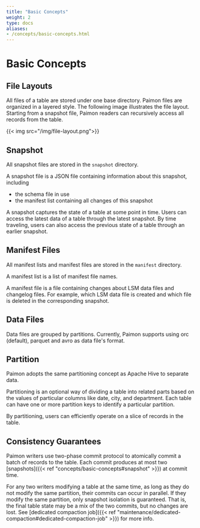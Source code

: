 ```yaml
---
title: "Basic Concepts"
weight: 2
type: docs
aliases:
- /concepts/basic-concepts.html
---
```

<!--
Licensed to the Apache Software Foundation (ASF) under one
or more contributor license agreements.  See the NOTICE file
distributed with this work for additional information
regarding copyright ownership.  The ASF licenses this file
to you under the Apache License, Version 2.0 (the
"License"); you may not use this file except in compliance
with the License.  You may obtain a copy of the License at

  http://www.apache.org/licenses/LICENSE-2.0

Unless required by applicable law or agreed to in writing,
software distributed under the License is distributed on an
"AS IS" BASIS, WITHOUT WARRANTIES OR CONDITIONS OF ANY
KIND, either express or implied.  See the License for the
specific language governing permissions and limitations
under the License.
-->

# Basic Concepts

## File Layouts

All files of a table are stored under one base directory. Paimon files are organized in a layered style. The following image illustrates the file layout. Starting from a snapshot file, Paimon readers can recursively access all records from the table.

{{< img src="/img/file-layout.png">}}

## Snapshot

All snapshot files are stored in the `snapshot` directory.

A snapshot file is a JSON file containing information about this snapshot, including

* the schema file in use
* the manifest list containing all changes of this snapshot

A snapshot captures the state of a table at some point in time. Users can access the latest data of a table through the
latest snapshot. By time traveling, users can also access the previous state of a table through an earlier snapshot.

## Manifest Files

All manifest lists and manifest files are stored in the `manifest` directory.

A manifest list is a list of manifest file names.

A manifest file is a file containing changes about LSM data files and changelog files. For example, which LSM data file is created and which file is deleted in the corresponding snapshot.

## Data Files

Data files are grouped by partitions. Currently, Paimon supports using orc (default), parquet and avro as data file's format.

## Partition

Paimon adopts the same partitioning concept as Apache Hive to separate data.

Partitioning is an optional way of dividing a table into related parts based on the values of particular columns like date, city, and department. Each table can have one or more partition keys to identify a particular partition.

By partitioning, users can efficiently operate on a slice of records in the table.

## Consistency Guarantees

Paimon writers use two-phase commit protocol to atomically commit a batch of records to the table. Each commit produces
at most two [snapshots]({{< ref "concepts/basic-concepts#snapshot" >}}) at commit time.

For any two writers modifying a table at the same time, as long as they do not modify the same partition, their commits 
can occur in parallel. If they modify the same partition, only snapshot isolation is guaranteed. That is, the final table 
state may be a mix of the two commits, but no changes are lost.
See [dedicated compaction job]({{< ref "maintenance/dedicated-compaction#dedicated-compaction-job" >}}) for more info.
